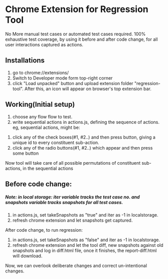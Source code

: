 Chrome Extension for Regression Tool
====================================

No More manual test cases or automated test cases required.
100% exhaustive test coverage, by using it before and after code change, for all user interactions captured as actions.


## Installations

1) go to chrome://extensions/
2) Switch to Developer mode form top-right corner
3) click "Load unpacked" button and upload extension folder "regression-tool". After this, an icon will appear on browser's top extension bar.

## Working(Initial setup)

1. choose any flow flow to test.
1. write sequential actions in actions.js, defining the sequence of actions. eg,  sequential actions, might be:
<ol>
  <li> click any of the check boxes(#1, #2..) and then press button, giving a unique id to every constituent sub-action.
  <li> click any of the radio buttons(#1, #2..) which appear and then press some button
</ol>
Now tool will take care of all possible permutations of constituent sub-actions, in the sequential actions  





## Before code change:
##### Note: in local storage: iter variable tracks the test case no. and snapshots variable tracks snapshots for all test cases.
1) in actions.js, set takeSnapshots as "true" and iter as -1 in localstorage.
2) refresh chrome extension and let snapshots get captured.


After code change, to run regression:

1) in actions.js, set takeSnapshots as "false" and iter as -1 in localstorage.
2) refresh chrome extension and let the tool diff, new snapshots against old snapshots and log in diff.html file, 
once it finishes, the report-diff.html will download.

Now, we can overlook deliberate changes and correct un-intentional changes.
